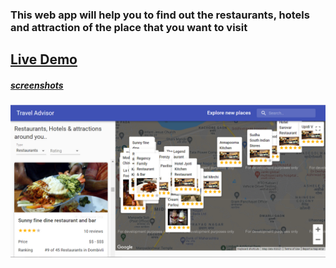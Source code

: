 <h3> <b> This web app will help you to find out the restaurants, hotels and attraction of the place that you want to visit</b></h3>
<h2><a href="https://travel-advizor.netlify.app">Live Demo </h1>
 
<h5>screenshots</h5>
<img src="./images/op.ss.png" />

